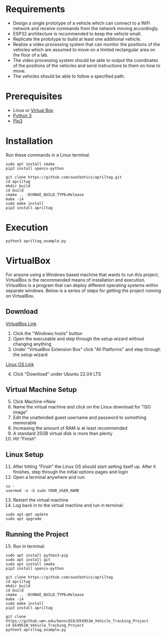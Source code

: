# Requirements
- Design a single prototype of a vehicle which can connect to a WiFi network and receive commands from the network moving accordingly.
- ESP32 architecture is recommended to keep the vehicle small. 
- Replicate the prototype to build at least one additional vehicle.
- Realize a video processing system that can monitor the positions of the vehicles which are assumed to move on a limited rectangular area on the floor of a lab.
- The video processing system should be able to output the coordinates of the positions of the vehicles and send instructions to them on how to move.
- The vehicles should be able to follow a specified path.

# Prerequisites
- Linux or [Virtual Box](https://www.virtualbox.org/)
- [Python 3](https://www.python.org/downloads/)
- [Pip3](https://www.geeksforgeeks.org/how-to-install-pip-on-windows/)

# Installation
Run these commands in a Linux terminal.
```
sudo apt install cmake
pip3 install opencv-python

git clone https://github.com/swatbotics/apriltag.git
cd apriltag
mkdir build
cd build
cmake .. -DCMAKE_BUILD_TYPE=Release
make -j4
sudo make install
pip3 install apriltag
```

# Execution
```
python3 apriltag_example.py
```

# VirtualBox
For anyone using a Windows based machine that wants to run this project, VirtualBox is the recommended
means of installation and execution. VirtualBox is a program that can deploy different operating systems within separate windows. Below is a series of steps for getting the project running on VirtualBox.

## Download
[VirtualBox Link](https://www.virtualbox.org/wiki/Downloads)
1. Click the "Windows hosts" button
2. Open the executable and step through the setup wizard without changing anything
3. Under "VirtualBox Extension Box" click "All Platforms" and step through the setup wizard

[Linux OS Link](https://ubuntu.com/download/desktop)

4. Click "Download" under Ubuntu 22.04 LTS

## Virtual Machine Setup
5. Click Machine->New
6. Name the virtual machine and click on the Linux download for "ISO image"
7. Edit the unattended guest username and password to something memorable
8. Increasing the amount of RAM is at least recommended
9.  A standard 25GB virtual disk is more than plenty
10. Hit "Finish"

## Linux Setup
11. After hitting "Finsh" the Linux OS should start setting itself up. After it finishes, step through the initial options pages and login
12. Open a terminal anywhere and run:
```
su -
usermod -a -G sudo YOUR_USER_NAME
```
13. Restart the virtual machine
14. Log back in to the virtual machine and run in terminal:
```
sudo apt-get update
sudo apt upgrade
```

## Running the Project
15. Run in terminal:
```
sudo apt install python3-pip
sudo apt install git
sudo apt install cmake
pip3 install opencv-python

git clone https://github.com/swatbotics/apriltag
cd apriltag
mkdir build
cd build
cmake .. -DCMAKE_BUILD_TYPE=Release
make -j4
sudo make install
pip3 install apriltag

git clone https://github.umn.edu/bensc010/EE4951W_Vehicle_Tracking_Project
cd EE4951W_Vehicle_Tracking_Project
python3 apriltag_example.py
```
